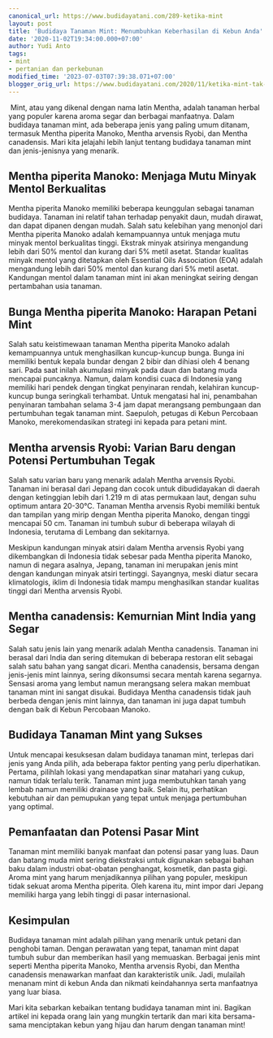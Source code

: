 ```yaml
---
canonical_url: https://www.budidayatani.com/289-ketika-mint
layout: post
title: 'Budidaya Tanaman Mint: Menumbuhkan Keberhasilan di Kebun Anda'
date: '2020-11-02T19:34:00.000+07:00'
author: Yudi Anto
tags:
- mint
- pertanian dan perkebunan
modified_time: '2023-07-03T07:39:38.071+07:00'
blogger_orig_url: https://www.budidayatani.com/2020/11/ketika-mint-tak-lagi-menjalar.html
---
```


<p>&nbsp;Mint, atau yang dikenal dengan nama latin Mentha, adalah tanaman herbal yang populer karena aroma segar dan berbagai manfaatnya. Dalam budidaya tanaman mint, ada beberapa jenis yang paling umum ditanam, termasuk Mentha piperita Manoko, Mentha arvensis Ryobi, dan Mentha canadensis. Mari kita jelajahi lebih lanjut tentang budidaya tanaman mint dan jenis-jenisnya yang menarik.</p><h2>Mentha piperita Manoko: Menjaga Mutu Minyak Mentol Berkualitas</h2><p>Mentha piperita Manoko memiliki beberapa keunggulan sebagai tanaman budidaya. Tanaman ini relatif tahan terhadap penyakit daun, mudah dirawat, dan dapat dipanen dengan mudah. Salah satu kelebihan yang menonjol dari Mentha piperita Manoko adalah kemampuannya untuk menjaga mutu minyak mentol berkualitas tinggi. Ekstrak minyak atsirinya mengandung lebih dari 50% mentol dan kurang dari 5% metil asetat. Standar kualitas minyak mentol yang ditetapkan oleh Essential Oils Association (EOA) adalah mengandung lebih dari 50% mentol dan kurang dari 5% metil asetat. Kandungan mentol dalam tanaman mint ini akan meningkat seiring dengan pertambahan usia tanaman.</p><h2>Bunga Mentha piperita Manoko: Harapan Petani Mint</h2><p>Salah satu keistimewaan tanaman Mentha piperita Manoko adalah kemampuannya untuk menghasilkan kuncup-kuncup bunga. Bunga ini memiliki bentuk kepala bundar dengan 2 bibir dan dihiasi oleh 4 benang sari. Pada saat inilah akumulasi minyak pada daun dan batang muda mencapai puncaknya. Namun, dalam kondisi cuaca di Indonesia yang memiliki hari pendek dengan tingkat penyinaran rendah, kelahiran kuncup-kuncup bunga seringkali terhambat. Untuk mengatasi hal ini, penambahan penyinaran tambahan selama 3-4 jam dapat merangsang pembungaan dan pertumbuhan tegak tanaman mint. Saepuloh, petugas di Kebun Percobaan Manoko, merekomendasikan strategi ini kepada para petani mint.</p><h2>Mentha arvensis Ryobi: Varian Baru dengan Potensi Pertumbuhan Tegak</h2><p>Salah satu varian baru yang menarik adalah Mentha arvensis Ryobi. Tanaman ini berasal dari Jepang dan cocok untuk dibudidayakan di daerah dengan ketinggian lebih dari 1.219 m di atas permukaan laut, dengan suhu optimum antara 20-30°C. Tanaman Mentha arvensis Ryobi memiliki bentuk dan tampilan yang mirip dengan Mentha piperita Manoko, dengan tinggi mencapai 50 cm. Tanaman ini tumbuh subur di beberapa wilayah di Indonesia, terutama di Lembang dan sekitarnya.</p><p>Meskipun kandungan minyak atsiri dalam Mentha arvensis Ryobi yang dikembangkan di Indonesia tidak sebesar pada Mentha piperita Manoko, namun di negara asalnya, Jepang, tanaman ini merupakan jenis mint dengan kandungan minyak atsiri tertinggi. Sayangnya, meski diatur secara klimatologis, iklim di Indonesia tidak mampu menghasilkan standar kualitas tinggi dari Mentha arvensis Ryobi.</p><h2>Mentha canadensis: Kemurnian Mint India yang Segar</h2><p>Salah satu jenis lain yang menarik adalah Mentha canadensis. Tanaman ini berasal dari India dan sering ditemukan di beberapa restoran elit sebagai salah satu bahan yang sangat dicari. Mentha canadensis, bersama dengan jenis-jenis mint lainnya, sering dikonsumsi secara mentah karena segarnya. Sensasi aroma yang lembut namun merangsang selera makan membuat tanaman mint ini sangat disukai. Budidaya Mentha canadensis tidak jauh berbeda dengan jenis mint lainnya, dan tanaman ini juga dapat tumbuh dengan baik di Kebun Percobaan Manoko.</p><h2>Budidaya Tanaman Mint yang Sukses</h2><p>Untuk mencapai kesuksesan dalam budidaya tanaman mint, terlepas dari jenis yang Anda pilih, ada beberapa faktor penting yang perlu diperhatikan. Pertama, pilihlah lokasi yang mendapatkan sinar matahari yang cukup, namun tidak terlalu terik. Tanaman mint juga membutuhkan tanah yang lembab namun memiliki drainase yang baik. Selain itu, perhatikan kebutuhan air dan pemupukan yang tepat untuk menjaga pertumbuhan yang optimal.</p><h2>Pemanfaatan dan Potensi Pasar Mint</h2><p>Tanaman mint memiliki banyak manfaat dan potensi pasar yang luas. Daun dan batang muda mint sering diekstraksi untuk digunakan sebagai bahan baku dalam industri obat-obatan penghangat, kosmetik, dan pasta gigi. Aroma mint yang harum menjadikannya pilihan yang populer, meskipun tidak sekuat aroma Mentha piperita. Oleh karena itu, mint impor dari Jepang memiliki harga yang lebih tinggi di pasar internasional.</p><h2>Kesimpulan</h2><p>Budidaya tanaman mint adalah pilihan yang menarik untuk petani dan penghobi taman. Dengan perawatan yang tepat, tanaman mint dapat tumbuh subur dan memberikan hasil yang memuaskan. Berbagai jenis mint seperti Mentha piperita Manoko, Mentha arvensis Ryobi, dan Mentha canadensis menawarkan manfaat dan karakteristik unik. Jadi, mulailah menanam mint di kebun Anda dan nikmati keindahannya serta manfaatnya yang luar biasa.</p><p>Mari kita sebarkan kebaikan tentang budidaya tanaman mint ini. Bagikan artikel ini kepada orang lain yang mungkin tertarik dan mari kita bersama-sama menciptakan kebun yang hijau dan harum dengan tanaman mint!</p>